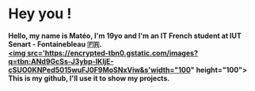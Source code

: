 # Hey you !
**Hello, my name is Matéo, I'm 19yo and I'm an IT French student at IUT Senart - Fontainebleau :fr:.
<br><a href='http://www.iut-fbleau.fr/'><img src='https://encrypted-tbn0.gstatic.com/images?q=tbn:ANd9GcSs-J3ybp-lKljE-cSUO0KNPed5015wuFJ0F9MoSNxViw&s'width="100" height="100"></a>
<br>This is my github, I'll use it to show my projects.**
